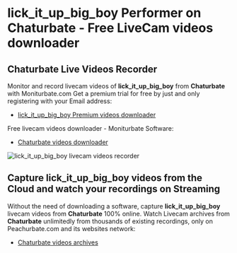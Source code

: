 # lick_it_up_big_boy Performer on Chaturbate - Free LiveCam videos downloader

## Chaturbate Live Videos Recorder

Monitor and record livecam videos of **lick_it_up_big_boy** from **Chaturbate** with Moniturbate.com
Get a premium trial for free by just and only registering with your Email address:
* [lick_it_up_big_boy Premium videos downloader](https://moniturbate.com/request-demo-licence-key.html)

Free livecam videos downloader - Moniturbate Software:
* [Chaturbate videos downloader](https://moniturbate.com/moniturbate-download-software.html)

![lick_it_up_big_boy livecam videos recorder](https://peachurnet.com/templates/moniturbate-software.png)


## Capture lick_it_up_big_boy videos from the Cloud and watch your recordings on Streaming

Without the need of downloading a software, capture **lick_it_up_big_boy** livecam videos from **Chaturbate** 100% online.
Watch Livecam archives from **Chaturbate** unlimitedly from thousands of existing recordings, only on Peachurbate.com and its websites network:
* [Chaturbate videos archives](https://peachurnet.com/)